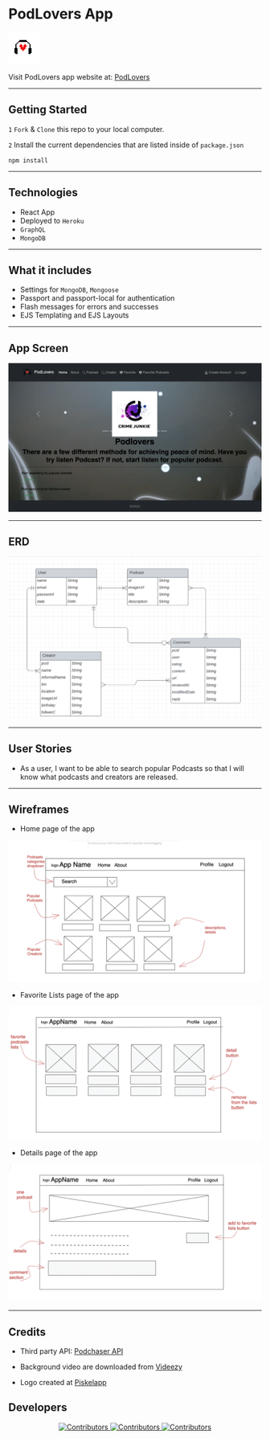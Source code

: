 # PodLovers App

![Logo](./src/image/podlogo2.png)

Visit PodLovers app website at: [PodLovers](https://git.heroku.com/podlovers-app.git)
<hr />

## Getting Started

`1` `Fork` & `Clone` this repo to your local computer.

`2` Install the current dependencies that are listed inside of `package.json`
```text
npm install
```
<hr />

## Technologies

* React App
* Deployed to `Heroku`
* `GraphQL`
* `MongoDB` 

<hr />

## What it includes

* Settings for `MongoDB`, `Mongoose`
* Passport and passport-local for authentication
* Flash messages for errors and successes
* EJS Templating and EJS Layouts

<hr />

## App Screen

![AppScreen](./src/image/App%20Screen.png)

<hr />

## ERD

![ERD](./src/image/PodLovers%20ERD.png)

<hr />

## User Stories

* As a user, I want to be able to search popular Podcasts so that I will know what podcasts and creators are released.

<hr />

## Wireframes

* Home page of the app

![wireframes](./src/image/Podcasts%20HOME%20page.png)

* Favorite Lists page of the app

![wireframes](./src/image/podcast%20favorite%20lists%20page.png)

* Details page of the app

![wireframes](./src/image/podcast%20details%20page.png)

<hr />

## Credits

* Third party API: [Podchaser API](https://www.podchaser.com/profile/settings/api)

* Background video are downloaded from [Videezy](https://www.videezy.com/backgrounds/323-3d-flourish-background-loop-hd)

* Logo created at [Piskelapp](https://www.piskelapp.com/)

## Developers 

<div align="center">
  <a href="https://github.com/ruraliz">
    <img src="https://i.imgur.com/td6nLst.jpg"
      alt="Contributors"
      width="15%" target="_blank"/>
  </a>
    <a href="https://github.com/hninmabalo">
    <img src="https://i.imgur.com/FMldvPj.jpg"
      alt="Contributors"
      width="15%" target="_blank"/>
  </a>
    <a href="https://github.com/ReneTheMC">
    <img src="https://i.imgur.com/Vwsw8Y2.jpg"
      alt="Contributors"
      width="15%" target="_blank"/>
  </a>
</div>